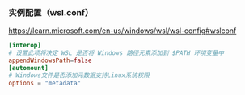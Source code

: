 ### 实例配置（wsl.conf）

https://learn.microsoft.com/en-us/windows/wsl/wsl-config#wslconf

```conf
[interop]
# 设置此项将决定 WSL 是否将 Windows 路径元素添加到 $PATH 环境变量中
appendWindowsPath=false
[automount]
# Windows文件是否添加元数据支持Linux系统权限
options = "metadata"
```